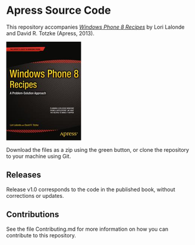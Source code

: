 # Apress Source Code

This repository accompanies [*Windows Phone 8 Recipes*](http://www.apress.com/9781430259022) by Lori Lalonde and David R. Totzke (Apress, 2013).

![Cover image](9781430259022.jpg)

Download the files as a zip using the green button, or clone the repository to your machine using Git.

## Releases

Release v1.0 corresponds to the code in the published book, without corrections or updates.

## Contributions

See the file Contributing.md for more information on how you can contribute to this repository.
